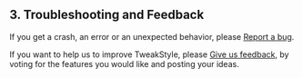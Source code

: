## 3. Troubleshooting and Feedback

If you get a crash, an error or an unexpected behavior, please [Report a bug](https://feedback.userreport.com/4c0a2f4d-0129-4a8c-88f3-cbbf6052f814/#submit/bug).

If you want to help us to improve TweakStyle, please [Give us feedback](https://feedback.userreport.com/4c0a2f4d-0129-4a8c-88f3-cbbf6052f814/), by voting for the features you would like and posting your ideas.

